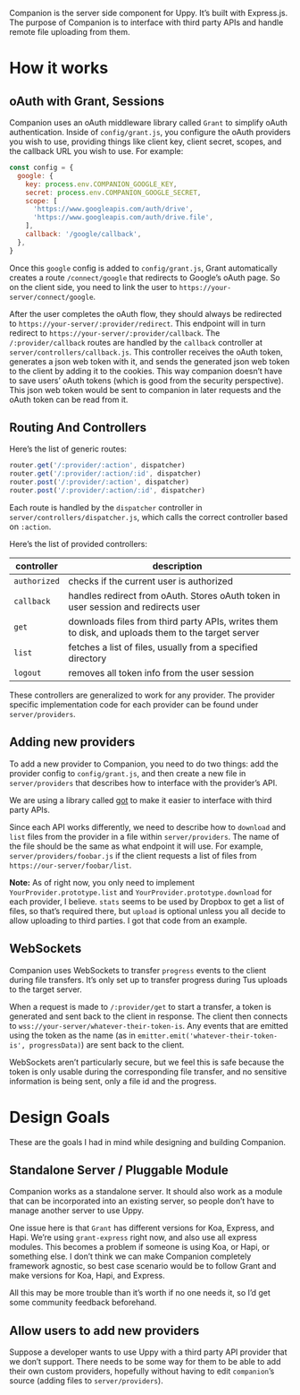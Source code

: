 Companion is the server side component for Uppy. It’s built with Express.js.
The purpose of Companion is to interface with third party APIs and handle remote file uploading from them.

# How it works

## oAuth with Grant, Sessions

Companion uses an oAuth middleware library called `Grant` to simplify oAuth authentication.
Inside of `config/grant.js`, you configure the oAuth providers you wish to use, providing things like client key,
client secret, scopes, and the callback URL you wish to use. For example:

```js
const config = {
  google: {
    key: process.env.COMPANION_GOOGLE_KEY,
    secret: process.env.COMPANION_GOOGLE_SECRET,
    scope: [
      'https://www.googleapis.com/auth/drive',
      'https://www.googleapis.com/auth/drive.file',
    ],
    callback: '/google/callback',
  },
}
```

Once this `google` config is added to `config/grant.js`, Grant automatically creates a route `/connect/google` that
redirects to Google’s oAuth page. So on the client side, you need to link the user
to `https://your-server/connect/google`.

After the user completes the oAuth flow, they should always be redirected to `https://your-server/:provider/redirect`.
This endpoint will in turn redirect to `https://your-server/:provider/callback`.
The `/:provider/callback` routes are handled by the `callback` controller at `server/controllers/callback.js`.
This controller receives the oAuth token, generates a json web token with it, and sends the generated json web token to
the client by adding it to the cookies. This way companion doesn’t have to save users’ oAuth tokens (which is good from
the security perspective).
This json web token would be sent to companion in later requests and the oAuth token can be read from it.

## Routing And Controllers

Here’s the list of generic routes:

```js
router.get('/:provider/:action', dispatcher)
router.get('/:provider/:action/:id', dispatcher)
router.post('/:provider/:action', dispatcher)
router.post('/:provider/:action/:id', dispatcher)
```

Each route is handled by the `dispatcher` controller in `server/controllers/dispatcher.js`, which calls the correct
controller based on `:action`.

Here’s the list of provided controllers:

| controller   | description                                                                                       |
|--------------|---------------------------------------------------------------------------------------------------|
| `authorized` | checks if the current user is authorized                                                          |
| `callback`   | handles redirect from oAuth. Stores oAuth token in user session and redirects user                |
| `get`        | downloads files from third party APIs, writes them to disk, and uploads them to the target server |
| `list`       | fetches a list of files, usually from a specified directory                                       |
| `logout`     | removes all token info from the user session                                                      |

These controllers are generalized to work for any provider. The provider specific implementation code for each provider
can be found under `server/providers`.

## Adding new providers

To add a new provider to Companion, you need to do two things: add the provider config to `config/grant.js`, and then
create a new file in `server/providers` that describes how to interface with the provider’s API.

We are using a library called [got](https://github.com/sindresorhus/got) to make it easier to interface with third party
APIs.

Since each API works differently, we need to describe how to `download` and `list` files from the provider in a file
within `server/providers`. The name of the file should be the same as what endpoint it will use. For
example, `server/providers/foobar.js` if the client requests a list of files from `https://our-server/foobar/list`.

**Note:** As of right now, you only need to implement `YourProvider.prototype.list`
and `YourProvider.prototype.download` for each provider, I believe. `stats` seems to be used by Dropbox to get a list of
files, so that’s required there, but `upload` is optional unless you all decide to allow uploading to third parties. I
got that code from an example.

## WebSockets

Companion uses WebSockets to transfer `progress` events to the client during file transfers. It’s only set up to
transfer progress during Tus uploads to the target server.

When a request is made to `/:provider/get` to start a transfer, a token is generated and sent back to the client in
response. The client then connects to `wss://your-server/whatever-their-token-is`. Any events that are emitted using the
token as the name (as in `emitter.emit('whatever-their-token-is', progressData)`) are sent back to the client.

WebSockets aren’t particularly secure, but we feel this is safe because the token is only usable during the
corresponding file transfer, and no sensitive information is being sent, only a file id and the progress.

# Design Goals

These are the goals I had in mind while designing and building Companion.

## Standalone Server / Pluggable Module

Companion works as a standalone server. It should also work as a module that can be incorporated into an existing
server, so people don’t have to manage another server to use Uppy.

One issue here is that `Grant` has different versions for Koa, Express, and Hapi. We’re using `grant-express` right now,
and also use all express modules. This becomes a problem if someone is using Koa, or Hapi, or something else. I don’t
think we can make Companion completely framework agnostic, so best case scenario would be to follow Grant and make
versions for Koa, Hapi, and Express.

All this may be more trouble than it’s worth if no one needs it, so I’d get some community feedback beforehand.

## Allow users to add new providers

Suppose a developer wants to use Uppy with a third party API provider that we don’t support. There needs to be some way
for them to be able to add their own custom providers, hopefully without having to edit `companion`’s source (adding
files to `server/providers`).
